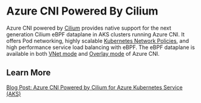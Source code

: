 # Azure CNI Powered By Cilium

Azure CNI powered by [Cilium](https://cilium.io/) provides native support for the next generation Cilium eBPF dataplane in AKS clusters running Azure CNI. It offers Pod networking, highly scalable [Kubernetes Network Policies](https://kubernetes.io/docs/concepts/services-networking/network-policies/), and high performance service load balancing with eBPF. The eBPF dataplane is available in both [VNet mode](https://learn.microsoft.com/en-us/azure/aks/configure-azure-cni#dynamic-allocation-of-ips-and-enhanced-subnet-support) and [Overlay mode](https://learn.microsoft.com/en-us/azure/aks/azure-cni-overlay) of Azure CNI.

## Learn More
[Blog Post: Azure CNI Powered by Cilium for Azure Kubernetes Service (AKS)](https://techcommunity.microsoft.com/t5/azure-networking-blog/azure-cni-powered-by-cilium-for-azure-kubernetes-service-aks/ba-p/3662341)

